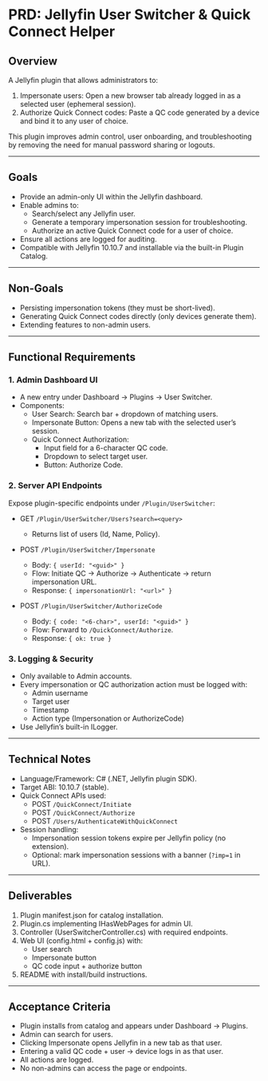 # PRD: Jellyfin User Switcher & Quick Connect Helper

## Overview

A Jellyfin plugin that allows administrators to:

1. Impersonate users: Open a new browser tab already logged in as a selected user (ephemeral session).
2. Authorize Quick Connect codes: Paste a QC code generated by a device and bind it to any user of choice.

This plugin improves admin control, user onboarding, and troubleshooting by removing the need for manual password sharing or logouts.

---

## Goals

- Provide an admin-only UI within the Jellyfin dashboard.
- Enable admins to:
  - Search/select any Jellyfin user.
  - Generate a temporary impersonation session for troubleshooting.
  - Authorize an active Quick Connect code for a user of choice.
- Ensure all actions are logged for auditing.
- Compatible with Jellyfin 10.10.7 and installable via the built-in Plugin Catalog.

---

## Non-Goals

- Persisting impersonation tokens (they must be short-lived).
- Generating Quick Connect codes directly (only devices generate them).
- Extending features to non-admin users.

---

## Functional Requirements

### 1. Admin Dashboard UI

- A new entry under Dashboard → Plugins → User Switcher.
- Components:
  - User Search: Search bar + dropdown of matching users.
  - Impersonate Button: Opens a new tab with the selected user’s session.
  - Quick Connect Authorization:
    - Input field for a 6-character QC code.
    - Dropdown to select target user.
    - Button: Authorize Code.

### 2. Server API Endpoints

Expose plugin-specific endpoints under `/Plugin/UserSwitcher`:

- GET `/Plugin/UserSwitcher/Users?search=<query>`
  - Returns list of users (Id, Name, Policy).

- POST `/Plugin/UserSwitcher/Impersonate`
  - Body: `{ userId: "<guid>" }`
  - Flow: Initiate QC → Authorize → Authenticate → return impersonation URL.
  - Response: `{ impersonationUrl: "<url>" }`

- POST `/Plugin/UserSwitcher/AuthorizeCode`
  - Body: `{ code: "<6-char>", userId: "<guid>" }`
  - Flow: Forward to `/QuickConnect/Authorize`.
  - Response: `{ ok: true }`

### 3. Logging & Security

- Only available to Admin accounts.
- Every impersonation or QC authorization action must be logged with:
  - Admin username
  - Target user
  - Timestamp
  - Action type (Impersonation or AuthorizeCode)
- Use Jellyfin’s built-in ILogger.

---

## Technical Notes

- Language/Framework: C# (.NET, Jellyfin plugin SDK).
- Target ABI: 10.10.7 (stable).
- Quick Connect APIs used:
  - POST `/QuickConnect/Initiate`
  - POST `/QuickConnect/Authorize`
  - POST `/Users/AuthenticateWithQuickConnect`
- Session handling:
  - Impersonation session tokens expire per Jellyfin policy (no extension).
  - Optional: mark impersonation sessions with a banner (`?imp=1` in URL).

---

## Deliverables

1. Plugin manifest.json for catalog installation.
2. Plugin.cs implementing IHasWebPages for admin UI.
3. Controller (UserSwitcherController.cs) with required endpoints.
4. Web UI (config.html + config.js) with:
   - User search
   - Impersonate button
   - QC code input + authorize button
5. README with install/build instructions.

---

## Acceptance Criteria

- Plugin installs from catalog and appears under Dashboard → Plugins.
- Admin can search for users.
- Clicking Impersonate opens Jellyfin in a new tab as that user.
- Entering a valid QC code + user → device logs in as that user.
- All actions are logged.
- No non-admins can access the page or endpoints.
